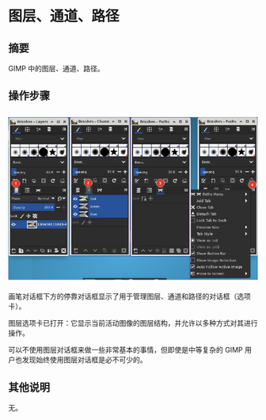 # 图层、通道、路径

## 摘要

 GIMP 中的图层、通道、路径。

## 操作步骤

## ![图层、通道、路径](./img/图层、通道、路径.png)

画笔对话框下方的停靠对话框显示了用于管理图层、通道和路径的对话框（选项卡）。

图层选项卡已打开：它显示当前活动图像的图层结构，并允许以多种方式对其进行操作。

可以不使用图层对话框来做一些非常基本的事情，但即使是中等复杂的 GIMP 用户也发现始终使用图层对话框是必不可少的。



## 其他说明

无。

